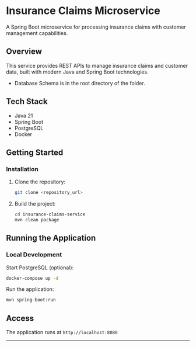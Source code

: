# Insurance Claims Microservice

A Spring Boot microservice for processing insurance claims with customer management capabilities.

## Overview

This service provides REST APIs to manage insurance claims and customer data, built with modern Java and Spring Boot technologies.

- Database Schema is in the root directory  of the folder.

## Tech Stack

- Java 21
- Spring Boot
- PostgreSQL
- Docker

## Getting Started

### Installation

1. Clone the repository:
   ```bash
   git clone <repository_url>
   ```

2. Build the project:
   ```bash
   cd insurance-claims-service
   mvn clean package
   ```

## Running the Application

### Local Development

Start PostgreSQL (optional):
```bash
docker-compose up -d
```

Run the application:
```bash
mvn spring-boot:run
```

## Access

The application runs at `http://localhost:8080`

---
